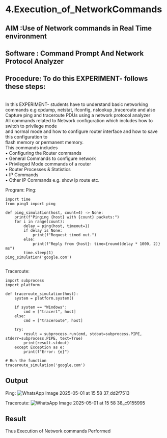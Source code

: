 # 4.Execution_of_NetworkCommands
## AIM :Use of Network commands in Real Time environment
## Software : Command Prompt And Network Protocol Analyzer
## Procedure: To do this EXPERIMENT- follows these steps:
<BR>
In this EXPERIMENT- students have to understand basic networking commands e.g cpdump, netstat, ifconfig, nslookup ,traceroute and also Capture ping and traceroute PDUs using a network protocol analyzer 
<BR>
All commands related to Network configuration which includes how to switch to privilege mode
<BR>
and normal mode and how to configure router interface and how to save this configuration to
<BR>
flash memory or permanent memory.
<BR>
This commands includes
<BR>
• Configuring the Router commands
<BR>
• General Commands to configure network
<BR>
• Privileged Mode commands of a router 
<BR>
• Router Processes & Statistics
<BR>
• IP Commands
<BR>
• Other IP Commands e.g. show ip route etc.
<BR>

Program:
Ping:
```
import time
from ping3 import ping

def ping_simulation(host, count=4) -> None:
    print(f"Pinging {host} with {count} packets:")
    for i in range(count):
        delay = ping(host, timeout=1)
        if delay is None:
            print(f"Request timed out.")
        else:
            print(f"Reply from {host}: time={round(delay * 1000, 2)} ms")
        time.sleep(1)
ping_simulation('google.com')


```
Traceroute:
```
import subprocess
import platform

def traceroute_simulation(host):
    system = platform.system()

    if system == "Windows":
        cmd = ["tracert", host]
    else:
        cmd = ["traceroute", host]

    try:
        result = subprocess.run(cmd, stdout=subprocess.PIPE, stderr=subprocess.PIPE, text=True)
        print(result.stdout)
    except Exception as e:
        print(f"Error: {e}")

# Run the function
traceroute_simulation('google.com')
```
## Output
Ping:
![WhatsApp Image 2025-05-01 at 15 58 37_dd2f7513](https://github.com/user-attachments/assets/64ec6570-f8cd-41fa-8467-c98c37a30f44)


Traceroute:
![WhatsApp Image 2025-05-01 at 15 58 38_c9155995](https://github.com/user-attachments/assets/bfec9ccd-3066-4a69-a6c4-0b09047ae37f)


## Result
Thus Execution of Network commands Performed 
